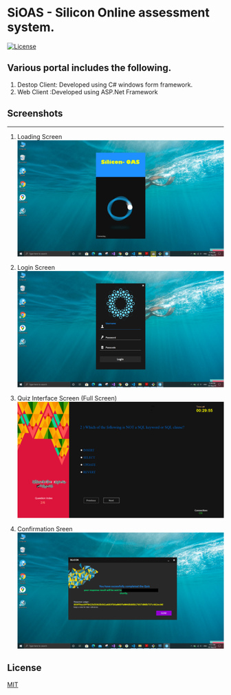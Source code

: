 # SiOAS - Silicon Online assessment system.
[![License](https://img.shields.io/badge/License-Mit&nbsp;&nbsp;&nbsp;-greeng)](#)
## Various portal includes the following.
1. Destop Client: Developed using C# windows form framework.
2. Web Client :Developed using ASP.Net Framework
## Screenshots
-------------------------------------
1. Loading Screen
![GitHub Logo](/ReadmeImages/loading.png)

2. Login Screen
![GitHub Logo](/ReadmeImages/login.png)

3. Quiz Interface Screen (Full Screen)
![GitHub Logo](/ReadmeImages/active_1.png)

4. Confirmation Sreen
![GitHub Logo](/ReadmeImages/confirmation.png)

## License
[MIT](https://choosealicense.com/licenses/mit/)

